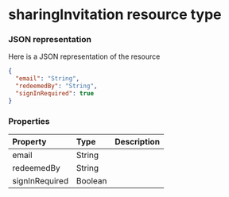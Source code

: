 # sharingInvitation resource type



### JSON representation

Here is a JSON representation of the resource

```json
{
  "email": "String",
  "redeemedBy": "String",
  "signInRequired": true
}

```
### Properties
| Property	   | Type	|Description|
|:---------------|:--------|:----------|
|email|String||
|redeemedBy|String||
|signInRequired|Boolean||

<!-- uuid: 4ab9be1b-b9ae-4dd9-b676-597dcb0c17c2
2015-10-09 18:12:09 UTC -->